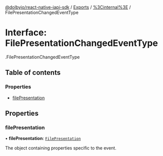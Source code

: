 [@dolbyio/react-native-iapi-sdk](../README.md) / [Exports](../modules.md) / [%3Cinternal%3E](../modules/_internal_.md) / FilePresentationChangedEventType

# Interface: FilePresentationChangedEventType

[<internal>](../modules/_internal_.md).FilePresentationChangedEventType

## Table of contents

### Properties

- [filePresentation](_internal_.FilePresentationChangedEventType.md#filepresentation)

## Properties

### filePresentation

• **filePresentation**: [`FilePresentation`](_internal_.FilePresentation.md)

The object containing properties specific to the event.
